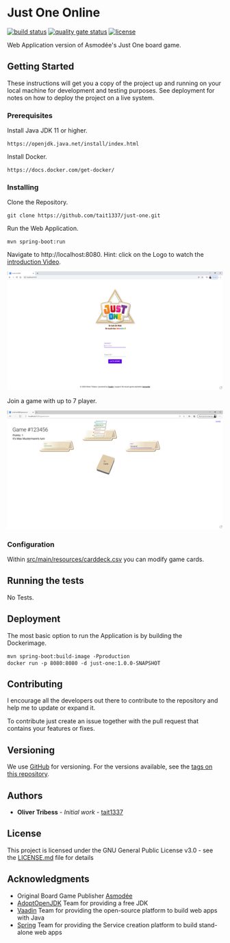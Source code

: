 # Just One Online
[![build status](https://github.com/Tait1337/just-one/workflows/build/badge.svg)](https://github.com/Tait1337/just-one/actions)
[![quality gate status](https://sonarcloud.io/api/project_badges/measure?project=Tait1337_just-one&metric=alert_status)](https://sonarcloud.io/dashboard?id=Tait1337_just-one)
[![license](https://img.shields.io/github/license/Tait1337/just-one)](LICENSE)

Web Application version of Asmodée's Just One board game.

## Getting Started

These instructions will get you a copy of the project up and running on your local machine for development and testing purposes. See deployment for notes on how to deploy the project on a live system.

### Prerequisites

Install Java JDK 11 or higher.

```
https://openjdk.java.net/install/index.html
```

Install Docker.
```
https://docs.docker.com/get-docker/
```

### Installing

Clone the Repository.
```
git clone https://github.com/tait1337/just-one.git
```

Run the Web Application.
```
mvn spring-boot:run
```

Navigate to http://localhost:8080.
Hint: click on the Logo to watch the [introduction Video](https://youtu.be/IzXhC_NQctg).

![Main Page](screenshot_index.png)

Join a game with up to 7 player.

![Gallery Page](screenshot_game.png)

### Configuration

Within [src/main/resources/carddeck.csv](carddeck.csv) you can modify game cards.

## Running the tests

No Tests.

## Deployment

The most basic option to run the Application is by building the Dockerimage.

```
mvn spring-boot:build-image -Pproduction
docker run -p 8080:8080 -d just-one:1.0.0-SNAPSHOT
```

## Contributing

I encourage all the developers out there to contribute to the repository and help me to update or expand it.

To contribute just create an issue together with the pull request that contains your features or fixes.

## Versioning

We use [GitHub](https://github.com/) for versioning. For the versions available, see the [tags on this repository](https://github.com/tait1337/just-one/tags).

## Authors

* **Oliver Tribess** - *Initial work* - [tait1337](https://github.com/tait1337)

## License

This project is licensed under the GNU General Public License v3.0 - see the [LICENSE.md](LICENSE.md) file for details

## Acknowledgments

* Original Board Game Publisher [Asmodée](https://asmodee.com/)
* [AdoptOpenJDK](https://adoptopenjdk.net/) Team for providing a free JDK
* [Vaadin](https://vaadin.com/) Team for providing the open-source platform to build web apps with Java
* [Spring](https://spring.io/) Team for providing the Service creation platform to build stand-alone web apps